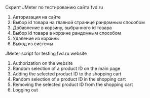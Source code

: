 Скрипт JMeter по тестированию сайта fvd.ru
1. Авторизация на сайте
2. Выбор id товара на главной странице рандомным способом
3. Добавление в корзину, выбранного id товара
4. Выбор id товара в корзине рандомным способом
5. Удаление из корзины
6. Выход из системы

JMeter script for testing fvd.ru website
1. Authorization on the website
2. Random selection of a product ID on the main page
3. Adding the selected product ID to the shopping cart
4. Random selection of a product ID in the shopping cart
5. Removing the selected product ID from the shopping cart
6. Logging out
